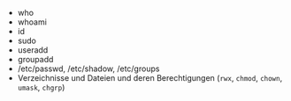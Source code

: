 - who
- whoami
- id
- sudo
- useradd
- groupadd
- /etc/passwd, /etc/shadow, /etc/groups
- Verzeichnisse und Dateien und deren Berechtigungen (`rwx`, `chmod`, `chown`, `umask`, `chgrp`)
